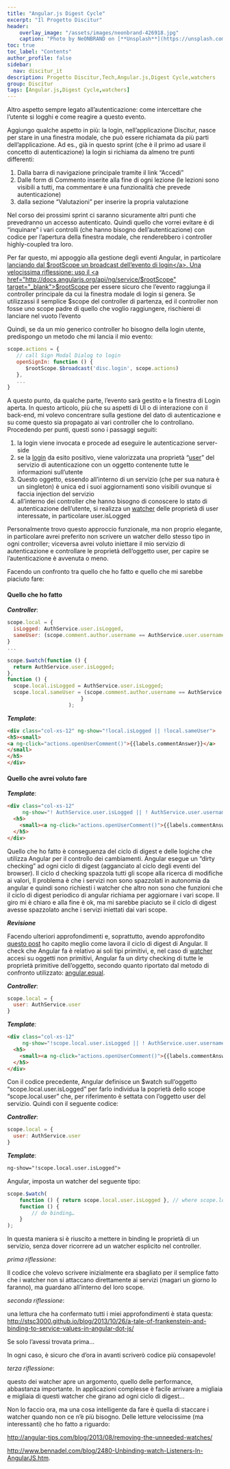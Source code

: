 ```yaml
---
title: "Angular.js Digest Cycle"
excerpt: "Il Progetto Discitur"
header:
    overlay_image: "/assets/images/neonbrand-426918.jpg"
    caption: "Photo by NeONBRAND on [**Unsplash**](https://unsplash.com/photos/zFSo6bnZJTw)"
toc: true
toc_label: "Contents"
author_profile: false
sidebar:
  nav: discitur_it
description: Progetto Discitur,Tech,Angular.js,Digest Cycle,watchers
group: Discitur
tags: [Angular.js,Digest Cycle,watchers]
---
```


<!-- Markup JSON-LD generato da Assistente per il markup dei dati strutturati di Google. -->
<script type="application/ld+json">
{
  "@context" : "http://schema.org",
  "@type" : "Article",
  "name" : "Angular.js Digest Cycle",
  "author" : {
    "@type" : "Person",
    "name" : "William Verdolini"
  },
  "datePublished" : "2014-02-10",
  "articleSection" : [ "Digest Cycle", "Angular.js", "watchers", "$$watchers", "$watch" ],
  "url" : "http://williamverdolini.github.io/2014/02/10/discitur-Digest/"
}
</script>

Altro aspetto sempre legato all’autenticazione: come intercettare che
l’utente si logghi e come reagire a questo evento.

Aggiungo qualche aspetto in più: la login, nell’applicazione Discitur,
nasce per stare in una finestra modale, che può essere richiamata da più parti
dell’applicazione. Ad es., già in questo sprint (che è il primo ad usare il
concetto di autenticazione) la login si richiama da almeno tre punti
differenti:

1. Dalla barra di navigazione principale tramite
     il link “Accedi”
2. Dalle form di Commento inserite alla fine di
     ogni lezione (le lezioni sono visibili a tutti, ma commentare è una
     funzionalità che prevede autenticazione)
3. dalla sezione “Valutazioni” per inserire la propria
     valutazione

Nel corso dei prossimi sprint ci saranno sicuramente altri punti che prevedranno
un accesso autenticato. Quindi quello che vorrei evitare è di “inquinare” i
vari controlli (che hanno bisogno dell’autenticazione) con codice per l’apertura
della finestra modale, che renderebbero i controller highly-coupled tra loro.

Per far questo, mi appoggio alla gestione degli eventi Angular, in
particolare <a href="https://github.com/williamverdolini/discitur-web/blob/sprint3/app/modules/lesson/LessonCommentDrv.js#L60" target="_blank">lanciando dal $rootScope un broadcast dell’evento di login</a>. Una velocissima
riflessione: uso il <a href="http://docs.angularjs.org/api/ng/service/$rootScope" target="_blank">$rootScope</a> per essere sicuro che l’evento raggiunga il
controller principale da cui la finestra modale di login si genera. Se utilizzassi
il semplice $scope del controller di partenza, ed il controller non fosse uno
scope padre di quello che voglio raggiungere, rischierei di lanciare nel vuoto
l’evento

Quindi, se da un mio generico controller ho bisogno della login utente,
predispongo un metodo che mi lancia il mio evento:

```js
scope.actions = {
   // call Sign Modal Dialog to login
   openSignIn: function () {
      $rootScope.$broadcast('disc.login', scope.actions)
   },
   ...
}
```

A questo punto, da qualche parte, l’evento sarà gestito e la finestra di
Login aperta. In questo articolo, più che su aspetti di UI o di interazione con
il back-end, mi volevo concentrare sulla gestione del dato di autenticazione e
su come questo sia propagato ai vari controller che lo controllano. Procedendo
per punti, questi sono i passaggi seguiti:

1. la login viene invocata e procede ad eseguire
     le autenticazione server-side
2. se la <a href="https://github.com/williamverdolini/discitur-web/blob/sprint3/app/modules/user/UserService.js#L69" target="_blank">login</a>
     da esito positivo, viene valorizzata una proprietà “<a href="https://github.com/williamverdolini/discitur-web/blob/sprint3/app/modules/user/UserService.js#L66" target="_blank">user</a>”
     del servizio di autenticazione con un oggetto contenente tutte le
     informazioni sull’utente
3. Questo oggetto, essendo all’interno di un
     servizio (che per sua natura è un singleton) è unica ed i suoi
     aggiornamenti sono visibili ovunque si faccia injection del servizio
4. all’interno dei controller che hanno bisogno
     di conoscere lo stato di autenticazione dell’utente, si realizza un <a href="https://github.com/williamverdolini/discitur-web/blob/sprint3/app/modules/lesson/LessonCommentDrv.js#L134" target="_blank">watcher</a>
     delle proprietà di user interessate, in particolare user.isLogged

Personalmente trovo questo approccio funzionale, ma non proprio elegante,
in particolare avrei preferito non scrivere un watcher dello stesso tipo in
ogni controller; viceversa avrei voluto iniettare il mio servizio di
autenticazione e controllare le proprietà dell’oggetto user, per capire se
l’autenticazione è avvenuta o meno.

Facendo un confronto tra quello che ho fatto e quello che
mi sarebbe piaciuto fare:

<h4>Quello che ho fatto</h4>

<b><i>Controller</i></b>:

```js
scope.local = {
  isLogged: AuthService.user.isLogged,
  sameUser: (scope.comment.author.username == AuthService.user.username)
}
...

scope.$watch(function () {
  return AuthService.user.isLogged;
},
function () {
  scope.local.isLogged = AuthService.user.isLogged;
  scope.local.sameUser = (scope.comment.author.username == AuthService.user.username);
                        }
                    );
```

<b><i>Template</i></b>:

```html
<div class="col-xs-12" ng-show="!local.isLogged || !local.sameUser">
<h5><small>
<a ng-click="actions.openUserComment()">{{labels.commentAnswer}}</a>
</small>
</h5>
</div>
```

   
<h4>Quello che avrei voluto fare</h4>


<b><i>Template</i></b>:

```html
<div class="col-xs-12" 
     ng-show="! AuthService.user.isLogged || ! AuthService.user.username==comment.author.username ">
  <h5>
    <small><a ng-click="actions.openUserComment()">{{labels.commentAnswer}}</a></small>
  </h5>
</div>
```

Quello che ho fatto è conseguenza del ciclo di digest e delle logiche che
utilizza Angular per il controllo dei cambiamenti. Angular esegue un “dirty
checking” ad ogni ciclo di digest (agganciato al ciclo degli eventi del
browser). Il ciclo d checking spazzola tutti gli scope alla ricerca di
modifiche ai valori, Il problema è che i servizi non sono spazzolati in
autonomia da angular e quindi sono richiesti i watcher che altro non sono che
funzioni che il ciclo di digest periodico di angular richiama per aggiornare i
vari scope. Il giro mi è chiaro e alla fine è ok, ma mi sarebbe piaciuto se il
ciclo di digest avesse spazzolato anche i servizi iniettati dai vari scope.
 

**_Revisione_**

Facendo ulteriori approfondimenti e, soprattutto, avendo approfondito <a href="http://stackoverflow.com/a/16465890/3316654" target="_blank">questo post</a> ho capito
meglio come lavora il ciclo di digest di Angular. Il check che Angular fa è
relativo ai soli tipi primitivi, e, nel caso di <a href="http://docs.angularjs.org/api/ng.$rootScope.Scope#methods_$watch" target="_blank">watcher</a>
accesi su oggetti non primitivi, Angular fa un dirty checking di tutte le
proprietà primitive dell’oggetto, secondo quanto riportato dal metodo di
confronto utilizzato: <a href="http://docs.angularjs.org/api/angular.equals" target="_blank">angular.equal</a>.

<b><i>Controller</i></b>:

```js
scope.local = {
  user: AuthService.user
}
```


<b><i>Template</i></b>:

```html
<div class="col-xs-12" 
     ng-show="!scope.local.user.isLogged || ! AuthService.user.username==comment.author.username ">
  <h5>
    <small><a ng-click="actions.openUserComment()">{{labels.commentAnswer}}</a></small>
  </h5>
</div>
```

Con il codice precedente, Angular definisce un $watch sull’oggetto “scope.local.user.isLogged” per farlo individua la poprietà dello scope “scope.local.user” che, per riferimento è settata con l’oggetto user del servizio. Quindi
con il seguente codice:


<b><i>Controller</i></b>:

```js
scope.local = {
  user: AuthService.user
}
```

<b><i>Template</i></b>:

```html
ng-show="!scope.local.user.isLogged">
```

Angular, imposta un watcher del seguente tipo:

```js
scope.$watch(
    function () { return scope.local.user.isLogged }, // where scope.local.user === AuthService.user
    function () {
        // do binding…
    }
);
```

In questa maniera si è riuscito a mettere in binding le proprietà di un
servizio, senza dover ricorrere ad un watcher esplicito nel controller.

_prima riflessione_:

Il codice che volevo scrivere inizialmente era sbagliato per il semplice
fatto che i watcher non si attaccano direttamente ai servizi (magari un giorno
lo faranno), ma guardano all’interno del loro scope.

_seconda riflessione_:

una lettura che ha confermato tutti i miei approfondimenti è stata questa: <a href="http://stsc3000.github.io/blog/2013/10/26/a-tale-of-frankenstein-and-binding-to-service-values-in-angular-dot-js/" target="_blank">http://stsc3000.github.io/blog/2013/10/26/a-tale-of-frankenstein-and-binding-to-service-values-in-angular-dot-js/</a>

Se solo l’avessi trovata prima…

In ogni caso, è sicuro che d’ora in avanti scriverò codice più consapevole!

_terza riflessione_:

questo dei watcher apre un argomento, quello delle performance, abbastanza
importante. In applicazioni complesse è facile arrivare a migliaia e migliaia
di questi watcher che girano ad ogni ciclo di digest…

Non lo faccio ora, ma una cosa intelligente da fare è quella di staccare i
watcher quando non ce n’è più bisogno. Delle letture velocissime (ma interessanti)
che ho fatto a riguardo:

<a href="http://angular-tips.com/blog/2013/08/removing-the-unneeded-watches/" target="_blank">http://angular-tips.com/blog/2013/08/removing-the-unneeded-watches/</a>

<a href="http://www.bennadel.com/blog/2480-Unbinding-watch-Listeners-In-AngularJS.htm" target="_blank">http://www.bennadel.com/blog/2480-Unbinding-watch-Listeners-In-AngularJS.htm</a>.

 

 


  